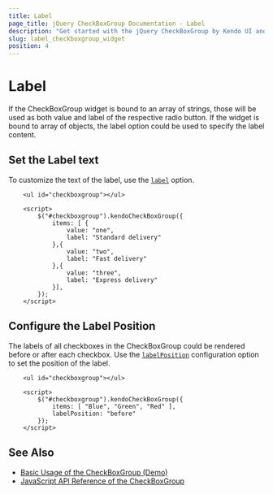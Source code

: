 ```yaml
---
title: Label
page_title: jQuery CheckBoxGroup Documentation - Label
description: "Get started with the jQuery CheckBoxGroup by Kendo UI and learn how to configure the label of the widget."
slug: label_checkboxgroup_widget
position: 4
---
```


# Label

If the CheckBoxGroup widget is bound to an array of strings, those will be used as both value and label of the respective radio button. If the widget is bound to array of objects, the label option could be used to specify the label content.


## Set the Label text

To customize the text of the label, use the [`label`](/api/javascript/ui/checkboxgroup/configuration/items.label) option.

```dojo
    <ul id="checkboxgroup"></ul>

    <script>
        $("#checkboxgroup").kendoCheckBoxGroup({
            items: [ {
                value: "one",
                label: "Standard delivery"
            },{
                value: "two",
                label: "Fast delivery"
            },{
                value: "three",
                label: "Express delivery"
            }],
        });
    </script>
```

## Configure the Label Position

The labels of all checkboxes in the CheckBoxGroup could be rendered before or after each checkbox. Use the [`labelPosition`](/api/javascript/ui/checkboxgroup/configuration/labelposition) configuration option to set the position of the label. 

```dojo
    <ul id="checkboxgroup"></ul>

    <script>
        $("#checkboxgroup").kendoCheckBoxGroup({
            items: [ "Blue", "Green", "Red" ],
            labelPosition: "before"
        });
    </script>
```

## See Also

* [Basic Usage of the CheckBoxGroup (Demo)](https://demos.telerik.com/kendo-ui/checkboxgroup/index)
* [JavaScript API Reference of the CheckBoxGroup](/api/javascript/ui/checkboxgroup)
